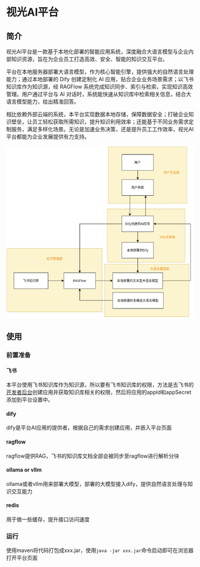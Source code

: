 # 视光AI平台
## 简介
视光AI平台是一款基于本地化部署的智能应用系统，深度融合大语言模型与企业内部知识资源，旨在为企业员工打造高效、安全、智能的知识交互平台。

平台在本地服务器部署大语言模型，作为核心智能引擎，提供强大的自然语言处理能力；通过本地部署的 Dify 创建定制化 AI 应用，贴合企业业务场景需求；以飞书知识库作为知识源，经 RAGFlow 系统完成知识同步、索引与检索，实现知识高效管理。用户通过平台与 AI 对话时，系统能快速从知识库中检索相关信息，结合大语言模型能力，给出精准回答。

相比依赖外部云端的系统，本平台实现数据本地存储，保障数据安全；打破企业知识壁垒，让员工轻松获取所需知识，提升知识利用效率；还能基于不同业务需求定制服务，满足多样化场景。无论是加速业务决策，还是提升员工工作效率，视光AI平台都能为企业发展提供有力支持。

![img.png](img.png)


## 使用

### 前置准备
#### 飞书
本平台使用飞书知识库作为知识源，所以要有飞书知识库的权限，方法是去飞书的[开发者后台](https://open.feishu.cn/app?lang=zh-CN)创建应用并获取知识库相关的权限，然后将应用的appId和appSecret添加到平台设置中。

#### dify
dify是平台AI应用的提供者，根据自己的需求创建应用，并嵌入平台页面

#### ragflow
ragflow提供RAG，飞书的知识库文档全部会被同步至ragflow进行解析分块

#### ollama or vllm
ollama或者vllm用来部署大模型，部署的大模型接入dify，提供自然语言处理与知识交互能力

#### redis
用于做一些缓存，提升接口访问速度

### 运行
使用maven将代码打包成xxx.jar，使用`java -jar xxx.jar`命令启动即可在浏览器打开平台页面